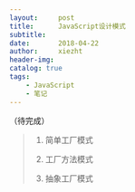 ```yaml
---
layout:     post
title:      JavaScript设计模式
subtitle:   
date:       2018-04-22
author:     xiezht
header-img: 
catalog: true
tags: 
    - JavaScript
    - 笔记
---
```


（待完成）

> 1. 简单工厂模式
>
> 2. 工厂方法模式
> 
> 3. 抽象工厂模式

